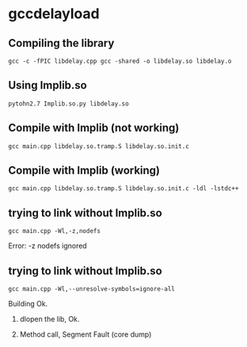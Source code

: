 # gccdelayload

## Compiling the library

`gcc -c -fPIC libdelay.cpp
gcc -shared -o libdelay.so libdelay.o`

## Using Implib.so
`pytohn2.7 Implib.so.py libdelay.so`

## Compile with Implib (not working)
`gcc main.cpp libdelay.so.tramp.S libdelay.so.init.c`

## Compile with Implib (working)
`gcc main.cpp libdelay.so.tramp.S libdelay.so.init.c -ldl -lstdc++`

## trying to link without Implib.so
`gcc main.cpp -Wl,-z,nodefs`

Error: -z nodefs ignored

## trying to link without Implib.so
`gcc main.cpp -Wl,--unresolve-symbols=ignore-all`

Building Ok.
1. dlopen the lib, Ok.

2. Method call, Segment Fault (core dump)


